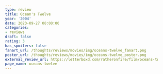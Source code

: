 ```yaml
---
type: review
title: Ocean's Twelve
year: '2004'
date: 2023-09-27 00:00:00
categories:
- reviews
draft: false
rating: 3
has_spoilers: false
fanart_url: /thoughts/reviews/movies/img/oceans-twelve_fanart.png
poster_url: /thoughts/reviews/movies/img/oceans-twelve_poster.png
external_review_url: https://letterboxd.com/ratheronfire/film/oceans-twelve/
page_name: oceans-twelve
---
```


